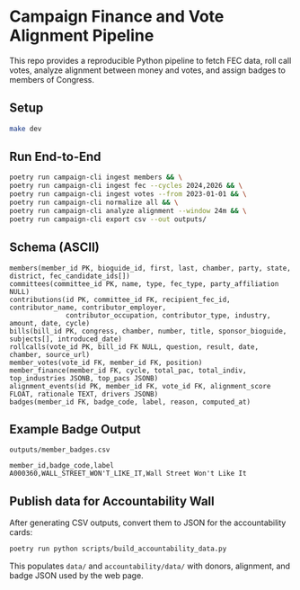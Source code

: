 # Campaign Finance and Vote Alignment Pipeline

This repo provides a reproducible Python pipeline to fetch FEC data, roll call votes, analyze alignment between money and votes, and assign badges to members of Congress.

## Setup

```bash
make dev
```

## Run End-to-End

```bash
poetry run campaign-cli ingest members && \
poetry run campaign-cli ingest fec --cycles 2024,2026 && \
poetry run campaign-cli ingest votes --from 2023-01-01 && \
poetry run campaign-cli normalize all && \
poetry run campaign-cli analyze alignment --window 24m && \
poetry run campaign-cli export csv --out outputs/
```

## Schema (ASCII)

```
members(member_id PK, bioguide_id, first, last, chamber, party, state, district, fec_candidate_ids[])
committees(committee_id PK, name, type, fec_type, party_affiliation NULL)
contributions(id PK, committee_id FK, recipient_fec_id, contributor_name, contributor_employer,
              contributor_occupation, contributor_type, industry, amount, date, cycle)
bills(bill_id PK, congress, chamber, number, title, sponsor_bioguide, subjects[], introduced_date)
rollcalls(vote_id PK, bill_id FK NULL, question, result, date, chamber, source_url)
member_votes(vote_id FK, member_id FK, position)
member_finance(member_id FK, cycle, total_pac, total_indiv, top_industries JSONB, top_pacs JSONB)
alignment_events(id PK, member_id FK, vote_id FK, alignment_score FLOAT, rationale TEXT, drivers JSONB)
badges(member_id FK, badge_code, label, reason, computed_at)
```

## Example Badge Output

`outputs/member_badges.csv`

```
member_id,badge_code,label
A000360,WALL_STREET_WON'T_LIKE_IT,Wall Street Won't Like It
```
## Publish data for Accountability Wall

After generating CSV outputs, convert them to JSON for the accountability cards:

```bash
poetry run python scripts/build_accountability_data.py
```

This populates `data/` and `accountability/data/` with donors, alignment, and badge JSON used by the web page.

